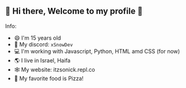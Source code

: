 ## 👋 Hi there, Welcome to my profile 👋

Info:

- 😄 I'm 15 years old
- 📨 My discord: `xSnowDev`
- 💻 I'm working with Javascript, Python, HTML amd CSS (for now)
- 🌎 I live in Israel, Haifa
- 🕸 My website: itzsonick.repl.co
- 🍕 My favorite food is Pizza!
